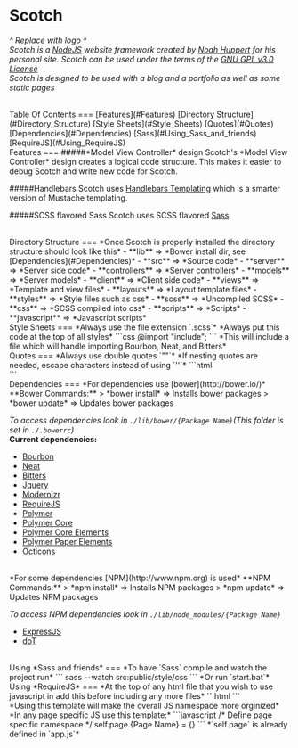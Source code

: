 Scotch
===
*^ Replace with logo ^*  
*Scotch is a [NodeJS](http://nodejs.org/) website framework created by [Noah Huppert](http://NoahHuppert.com) for his personal site. Scotch can be used under the terms of the [GNU GPL v3.0 License](/LICENSE)*  
*Scotch is designed to be used with a blog and a portfolio as well as some static pages*  

<br>
Table Of Contents
===
[Features](#Features)  
[Directory Structure](#Directory_Structure)  
[Style Sheets](#Style_Sheets)  
[Quotes](#Quotes)  
[Dependencies](#Dependencies)  
[Sass](#Using_Sass_and_friends)  
[RequireJS](#Using_RequireJS)

<br>
Features
===
#####*Model View Controller* design
Scotch's *Model View Controller* design creates a logical code structure. This makes it easier to debug Scotch and write new code for Scotch.

#####Handlebars
Scotch uses [Handlebars Templating](http://handlebarsjs.com/) which is a smarter version of Mustache templating.

#####SCSS flavored Sass
Scotch uses SCSS flavored [Sass](http://sass-lang.com/)


<br>
Directory Structure
===
*Once Scotch is properly installed the directory structure should look like this*  
- **lib** => *Bower install dir, see [Dependencies](#Dependencies)*
- **src** => *Source code*  
 - **server** => *Server side code*  
   - **controllers** => *Server controllers*
   - **models** => *Server models*
 - **client** => *Client side code*
   - **views** => *Template and view files*
     - **layouts** => *Layout template files*
   - **styles** => *Style files such as css*
     - **scss** => *Uncompiled SCSS*
     - **css** => *SCSS compiled into css*
   - **scripts** => *Scripts*
     - **javascript** => *Javascript scripts*

<br>
Style Sheets
===
*Always use the file extension `.scss`*  
*Always put this code at the top of all styles*  
```css
@import "include";
```
*This will include a file which will handle importing Bourbon, Neat, and Bitters*

<br>
Quotes
===
*Always use double quotes `""`*  
*If nesting quotes are needed, escape characters instead of using `''`*  
```html
<div foo="bar(\"baz\")"></div>
```

<br>
Dependencies
===
*For dependencies use [bower](http://bower.io/)*  
**Bower Commands:**  
> *bower install* => Installs bower packages  
> *bower update* => Updates bower packages

*To access dependencies look in `./lib/bower/{Package Name}`(This folder is set in `./.bowerrc`)*  
**Current dependencies:**  
- [Bourbon](http://bourbon.io/)
- [Neat](http://neat.bourbon.io/)
- [Bitters](http://bitters.bourbon.io/)
- [Jquery](http://jquery.com/)
- [Modernizr](http://modernizr.com/)
- [RequireJS](http://requirejs.org/)
- [Polymer](http://www.polymer-project.org/)
 - [Polymer Core](http://www.polymer-project.org/)
 - [Polymer Core Elements](http://www.polymer-project.org/docs/elements/core-elements.html)
 - [Polymer Paper Elements](http://www.polymer-project.org/docs/elements/paper-elements.html)
- [Octicons](https://octicons.github.com/)

<br>
*For some dependencies [NPM](http://www.npm.org) is used*  
**NPM Commands:**  
> *npm install* => Installs NPM packages  
> *npm update* => Updates NPM packages

*To access NPM dependencies look in `./lib/node_modules/{Package Name}`*  
- [ExpressJS](http://expressjs.com/)
- [doT](http://olado.github.io/doT/)

<br>
Using *Sass and friends*
===
*To have `Sass` compile and watch the project run*  
```
sass --watch src:public/style/css
```  
*Or run `start.bat`*

<br>
Using *RequireJS*
===
*At the top of any html file that you wish to use javascript in add this before including any more files*  
```html
<script data-main="{Javascript Path}/app.js" src="{Bower Path}/requirejs/require.js"></script>
```

<br>
*Using this template will make the overall JS namespace more orginized*  
*In any page specific JS use this template:*  
```javascript
  /* Define page specific namespace */
  self.page.{Page Name} = {}
```  
*`self.page` is already defined in `app.js`*  
